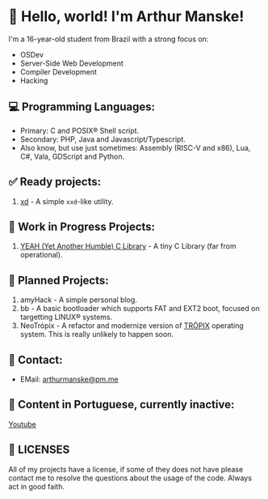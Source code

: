 # 👋 Hello, world! I'm Arthur Manske!

I'm a 16-year-old student from Brazil with a strong focus on:
 - OSDev
 - Server-Side Web Development
 - Compiler Development
 - Hacking

## 💻 Programming Languages:
 - Primary: C and POSIX® Shell script.
 - Secondary: PHP, Java and Javascript/Typescript.
 - Also know, but use just sometimes: Assembly (RISC-V and x86), Lua, C#, Vala, GDScript and Python.

## ✅ Ready projects:
1. [xd](https://github.com/arthur-manske/xd) - A simple `xxd`-like utility.

## 🔧 Work in Progress Projects:
1. [YEAH (Yet Another Humble) C Library](https://github.com/arthur-manske/yeah-libc) - A tiny C Library (far from operational).

## 🌱 Planned Projects:
1. amyHack - A simple personal blog.
2. bb - A basic bootloader which supports FAT and EXT2 boot, focused on targetting LINUX® systems.
3. NeoTrópix - A refactor and modernize version of [TRÓPIX](https://github.com/arthur-manske/tropix) operating system. This is really unlikely to happen soon.

## 📡 Contact:
- EMail: [arthurmanske@pm.me](mailto:arthurmanske@pm.me)

## 📢 Content in Portuguese, currently inactive:
[Youtube](https://youtube.com/@ArthurMXVI)

## 📄 LICENSES
All of my projects have a license, if some of they does not have please contact me to resolve the questions about the usage of the code. Always act in good faith.

